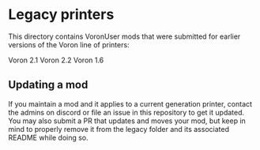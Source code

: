 # Legacy printers

This directory contains VoronUser mods that were submitted for earlier versions of the Voron line of printers:

Voron 2.1
Voron 2.2
Voron 1.6

## Updating a mod

If you maintain a mod and it applies to a current generation printer, contact the admins on discord or file an
issue in this repository to get it updated. You may also submit a PR that updates and moves your mod, but keep in mind
to properly remove it from the legacy folder and its associated README while doing so.
